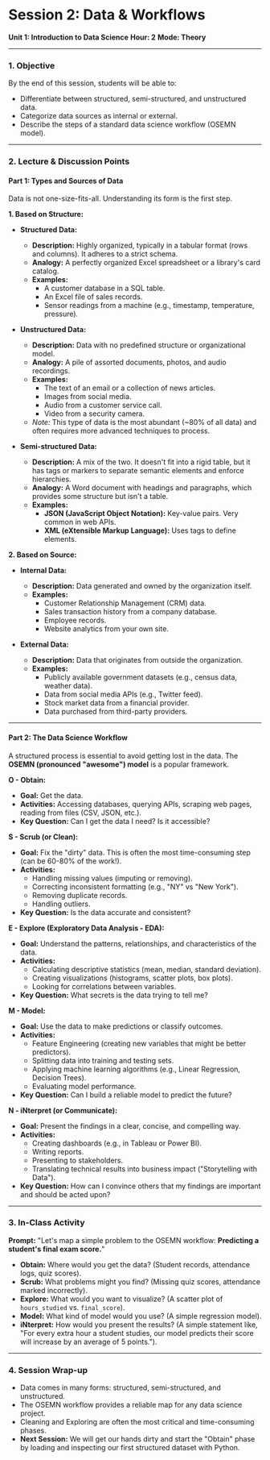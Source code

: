 # Session 2: Data & Workflows

**Unit 1: Introduction to Data Science**
**Hour: 2**
**Mode: Theory**

---

### 1. Objective

By the end of this session, students will be able to:
*   Differentiate between structured, semi-structured, and unstructured data.
*   Categorize data sources as internal or external.
*   Describe the steps of a standard data science workflow (OSEMN model).

---

### 2. Lecture & Discussion Points

#### Part 1: Types and Sources of Data

Data is not one-size-fits-all. Understanding its form is the first step.

**1. Based on Structure:**

*   **Structured Data:**
    *   **Description:** Highly organized, typically in a tabular format (rows and columns). It adheres to a strict schema.
    *   **Analogy:** A perfectly organized Excel spreadsheet or a library's card catalog.
    *   **Examples:**
        *   A customer database in a SQL table.
        *   An Excel file of sales records.
        *   Sensor readings from a machine (e.g., timestamp, temperature, pressure).

*   **Unstructured Data:**
    *   **Description:** Data with no predefined structure or organizational model.
    *   **Analogy:** A pile of assorted documents, photos, and audio recordings.
    *   **Examples:**
        *   The text of an email or a collection of news articles.
        *   Images from social media.
        *   Audio from a customer service call.
        *   Video from a security camera.
    *   *Note:* This type of data is the most abundant (~80% of all data) and often requires more advanced techniques to process.

*   **Semi-structured Data:**
    *   **Description:** A mix of the two. It doesn't fit into a rigid table, but it has tags or markers to separate semantic elements and enforce hierarchies.
    *   **Analogy:** A Word document with headings and paragraphs, which provides some structure but isn't a table.
    *   **Examples:**
        *   **JSON (JavaScript Object Notation):** Key-value pairs. Very common in web APIs.
        *   **XML (eXtensible Markup Language):** Uses tags to define elements.

**2. Based on Source:**

*   **Internal Data:**
    *   **Description:** Data generated and owned by the organization itself.
    *   **Examples:**
        *   Customer Relationship Management (CRM) data.
        *   Sales transaction history from a company database.
        *   Employee records.
        *   Website analytics from your own site.

*   **External Data:**
    *   **Description:** Data that originates from outside the organization.
    *   **Examples:**
        *   Publicly available government datasets (e.g., census data, weather data).
        *   Data from social media APIs (e.g., Twitter feed).
        *   Stock market data from a financial provider.
        *   Data purchased from third-party providers.

---

#### Part 2: The Data Science Workflow

A structured process is essential to avoid getting lost in the data. The **OSEMN (pronounced "awesome") model** is a popular framework.

**O - Obtain:**
*   **Goal:** Get the data.
*   **Activities:** Accessing databases, querying APIs, scraping web pages, reading from files (CSV, JSON, etc.).
*   **Key Question:** Can I get the data I need? Is it accessible?

**S - Scrub (or Clean):**
*   **Goal:** Fix the "dirty" data. This is often the most time-consuming step (can be 60-80% of the work!).
*   **Activities:**
    *   Handling missing values (imputing or removing).
    *   Correcting inconsistent formatting (e.g., "NY" vs "New York").
    *   Removing duplicate records.
    *   Handling outliers.
*   **Key Question:** Is the data accurate and consistent?

**E - Explore (Exploratory Data Analysis - EDA):**
*   **Goal:** Understand the patterns, relationships, and characteristics of the data.
*   **Activities:**
    *   Calculating descriptive statistics (mean, median, standard deviation).
    *   Creating visualizations (histograms, scatter plots, box plots).
    *   Looking for correlations between variables.
*   **Key Question:** What secrets is the data trying to tell me?

**M - Model:**
*   **Goal:** Use the data to make predictions or classify outcomes.
*   **Activities:**
    *   Feature Engineering (creating new variables that might be better predictors).
    *   Splitting data into training and testing sets.
    *   Applying machine learning algorithms (e.g., Linear Regression, Decision Trees).
    *   Evaluating model performance.
*   **Key Question:** Can I build a reliable model to predict the future?

**N - iNterpret (or Communicate):**
*   **Goal:** Present the findings in a clear, concise, and compelling way.
*   **Activities:**
    *   Creating dashboards (e.g., in Tableau or Power BI).
    *   Writing reports.
    *   Presenting to stakeholders.
    *   Translating technical results into business impact ("Storytelling with Data").
*   **Key Question:** How can I convince others that my findings are important and should be acted upon?

---

### 3. In-Class Activity

**Prompt:** "Let's map a simple problem to the OSEMN workflow: **Predicting a student's final exam score.**"

*   **Obtain:** Where would you get the data? (Student records, attendance logs, quiz scores).
*   **Scrub:** What problems might you find? (Missing quiz scores, attendance marked incorrectly).
*   **Explore:** What would you want to visualize? (A scatter plot of `hours_studied` vs. `final_score`).
*   **Model:** What kind of model would you use? (A simple regression model).
*   **iNterpret:** How would you present the results? (A simple statement like, "For every extra hour a student studies, our model predicts their score will increase by an average of 5 points.").

---

### 4. Session Wrap-up

*   Data comes in many forms: structured, semi-structured, and unstructured.
*   The OSEMN workflow provides a reliable map for any data science project.
*   Cleaning and Exploring are often the most critical and time-consuming phases.
*   **Next Session:** We will get our hands dirty and start the "Obtain" phase by loading and inspecting our first structured dataset with Python.